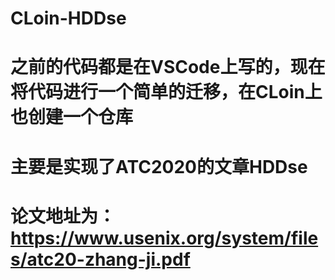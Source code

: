 # CLoin-HDDse
# 之前的代码都是在VSCode上写的，现在将代码进行一个简单的迁移，在CLoin上也创建一个仓库
# 主要是实现了ATC2020的文章HDDse
# 论文地址为：https://www.usenix.org/system/files/atc20-zhang-ji.pdf

